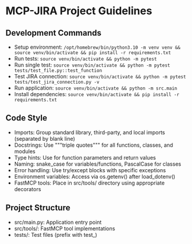 # MCP-JIRA Project Guidelines

## Development Commands
- Setup environment: `/opt/homebrew/bin/python3.10 -m venv venv && source venv/bin/activate && pip install -r requirements.txt`
- Run tests: `source venv/bin/activate && python -m pytest`
- Run single test: `source venv/bin/activate && python -m pytest tests/test_file.py::test_function`
- Test JIRA connection: `source venv/bin/activate && python -m pytest tests/test_jira_connection.py -v`
- Run application: `source venv/bin/activate && python -m src.main`
- Install dependencies: `source venv/bin/activate && pip install -r requirements.txt`

## Code Style
- Imports: Group standard library, third-party, and local imports (separated by blank line)
- Docstrings: Use """triple quotes""" for all functions, classes, and modules
- Type hints: Use for function parameters and return values
- Naming: snake_case for variables/functions, PascalCase for classes
- Error handling: Use try/except blocks with specific exceptions
- Environment variables: Access via os.getenv() after load_dotenv()
- FastMCP tools: Place in src/tools/ directory using appropriate decorators

## Project Structure
- src/main.py: Application entry point
- src/tools/: FastMCP tool implementations
- tests/: Test files (prefix with test_)